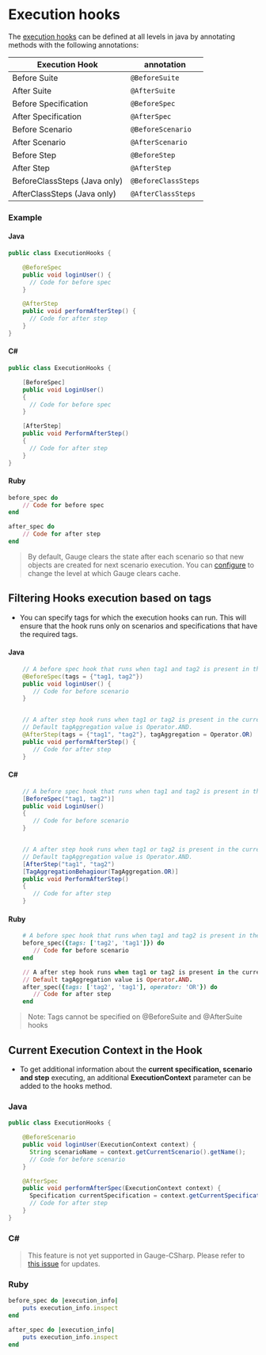 # Execution hooks 

The [execution hooks](../execution/execution_hooks.md) can be defined at all levels in java by annotating methods with the following annotations:


| Execution Hook | annotation  |
|----------------| ------------|
| Before Suite   | `@BeforeSuite`|
| After Suite    | `@AfterSuite`|
| Before Specification   | `@BeforeSpec`|
| After Specification   | `@AfterSpec`|
| Before Scenario | `@BeforeScenario`|
| After Scenario   | `@AfterScenario`|
| Before Step | `@BeforeStep` |
|After Step| `@AfterStep`|
|BeforeClassSteps (Java only)|`@BeforeClassSteps`|
|AfterClassSteps (Java only)|`@AfterClassSteps`|

### Example

#### Java

````java
public class ExecutionHooks {

    @BeforeSpec
    public void loginUser() {
      // Code for before spec
    }

    @AfterStep
    public void performAfterStep() {
      // Code for after step
    }
}
````

#### C# #

````csharp
public class ExecutionHooks {

    [BeforeSpec]
    public void LoginUser() 
    {
      // Code for before spec
    }

    [AfterStep]
    public void PerformAfterStep() 
    {
      // Code for after step
    }
}
````

#### Ruby

````ruby
before_spec do
    // Code for before spec
end

after_spec do
    // Code for after step
end
````

> By default, Gauge clears the state after each scenario so that new objects are created for next scenario execution.
You can [configure](configuration.md#gaugeclearstatelevel) to change the level at which Gauge clears cache.

## Filtering Hooks execution based on tags

* You can specify tags for which the execution hooks can run. This will ensure that the hook runs only on scenarios and specifications that have the required tags.

#### Java

````java
    // A before spec hook that runs when tag1 and tag2 is present in the current scenario and spec.
    @BeforeSpec(tags = {"tag1, tag2"})
    public void loginUser() {
       // Code for before scenario
    }


    // A after step hook runs when tag1 or tag2 is present in the current scenario and spec.
    // Default tagAggregation value is Operator.AND.
    @AfterStep(tags = {"tag1", "tag2"}, tagAggregation = Operator.OR)
    public void performAfterStep() {
       // Code for after step
    }

````

#### C# #

````csharp
    // A before spec hook that runs when tag1 and tag2 is present in the current scenario and spec.
    [BeforeSpec("tag1, tag2")]
    public void LoginUser() 
    {
       // Code for before scenario
    }


    // A after step hook runs when tag1 or tag2 is present in the current scenario and spec.
    // Default tagAggregation value is Operator.AND.
    [AfterStep("tag1", "tag2")
    [TagAggregationBehagiour(TagAggregation.OR)]
    public void PerformAfterStep() 
    {
       // Code for after step
    }

````

#### Ruby

````ruby
    # A before spec hook that runs when tag1 and tag2 is present in the current scenario and spec.
    before_spec({tags: ['tag2', 'tag1']}) do
       // Code for before scenario
    end

    // A after step hook runs when tag1 or tag2 is present in the current scenario and spec.
    // Default tagAggregation value is Operator.AND.
    after_spec({tags: ['tag2', 'tag1'], operator: 'OR'}) do
       // Code for after step
    end

````

> Note: Tags cannot be specified on @BeforeSuite and @AfterSuite hooks


## Current Execution Context in the Hook

* To get additional information about the **current specification, scenario and step** executing, an additional **ExecutionContext** parameter can be added to the hooks method.

### Java

````java
public class ExecutionHooks {

    @BeforeScenario
    public void loginUser(ExecutionContext context) {
      String scenarioName = context.getCurrentScenario().getName();
      // Code for before scenario
    }

    @AfterSpec
    public void performAfterSpec(ExecutionContext context) {
      Specification currentSpecification = context.getCurrentSpecification();
      // Code for after step
    }
}
````

### C# #

> This feature is not yet supported in Gauge-CSharp. Please refer to [this issue](https://github.com/getgauge/gauge-csharp/issues/53) for updates.

### Ruby

````ruby
before_spec do |execution_info|
    puts execution_info.inspect
end

after_spec do |execution_info|
    puts execution_info.inspect
end
````
